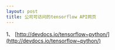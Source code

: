 ```yaml
---
layout: post
title: 公司可访问的tensorflow API网页
---
```


1、 
[http://devdocs.io/tensorflow~python/](http://devdocs.io/tensorflow~python/)
